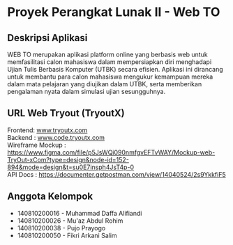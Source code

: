 # Proyek Perangkat Lunak II - Web TO

## Deskripsi Aplikasi
WEB TO merupakan aplikasi platform online yang berbasis web untuk memfasilitasi calon mahasiswa dalam mempersiapkan diri menghadapi Ujian Tulis Berbasis Komputer (UTBK) secara efisien. Aplikasi ini dirancang untuk membantu para calon mahasiswa mengukur kemampuan mereka dalam mata pelajaran yang diujikan dalam UTBK, serta memberikan pengalaman nyata dalam simulasi ujian sesungguhnya.

## URL Web Tryout (TryoutX)
Frontend: www.tryoutx.com  
Backend : www.code.tryoutx.com  
Wireframe Mockup : https://www.figma.com/file/p5JsWQi090nmfgvEFTvWAY/Mockup-web-TryOut-xCom?type=design&node-id=152-894&mode=design&t=su0E7insph4JsT4p-0  
API Docs : https://documenter.getpostman.com/view/14040524/2s9YkkfiF5  

## Anggota Kelompok
- 140810200016 - Muhammad Daffa Alifiandi
- 140810200026 - Mu'az Abdul Rohim
- 140810200038 - Pujo Prayogo
- 140810200050 - Fikri Arkani Salim
